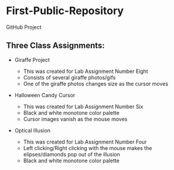 # First-Public-Repository
GitHub Project

## Three Class Assignments:

* Giraffe Project
  * This was created for Lab Assignment Number Eight
  * Consists of several giraffe photos/gifs
  * One of the giraffe photos changes size as the cursor moves

* Halloween Candy Cursor
  * This was created for Lab Assignment Number Six
  * Black and white monotone color palette
  * Cursor images vanish as the mouse moves 

* Optical Illusion
  * This was created for Lab Assignment Number Four
  * Left clicking/Right clicking with the mouse makes the elipses/diamonds pop out of the illusion
  * Black and white monotone color palette

